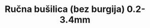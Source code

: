 ---
layout: product
title: "Ručna bušilica (bez burgija) 0.2-3.4mm"
price: "1300" 
desc: "Bušilica"
img_path: "/assets/img/AK9006.webp"
brand: "AK"
available: false
special_offer: false
new: false
soon: false
cat: "070000"
subcat: "070200"
subsubcat: "070201"
sifra: "AK9006"
popular: false
---
